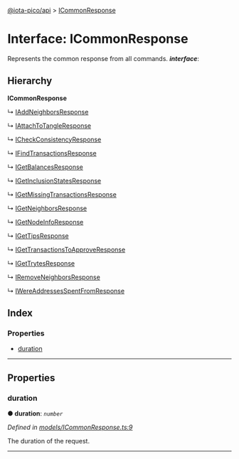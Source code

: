 [@iota-pico/api](../README.md) > [ICommonResponse](../interfaces/icommonresponse.md)

# Interface: ICommonResponse

Represents the common response from all commands.
*__interface__*: 

## Hierarchy

**ICommonResponse**

↳  [IAddNeighborsResponse](iaddneighborsresponse.md)

↳  [IAttachToTangleResponse](iattachtotangleresponse.md)

↳  [ICheckConsistencyResponse](icheckconsistencyresponse.md)

↳  [IFindTransactionsResponse](ifindtransactionsresponse.md)

↳  [IGetBalancesResponse](igetbalancesresponse.md)

↳  [IGetInclusionStatesResponse](igetinclusionstatesresponse.md)

↳  [IGetMissingTransactionsResponse](igetmissingtransactionsresponse.md)

↳  [IGetNeighborsResponse](igetneighborsresponse.md)

↳  [IGetNodeInfoResponse](igetnodeinforesponse.md)

↳  [IGetTipsResponse](igettipsresponse.md)

↳  [IGetTransactionsToApproveResponse](igettransactionstoapproveresponse.md)

↳  [IGetTrytesResponse](igettrytesresponse.md)

↳  [IRemoveNeighborsResponse](iremoveneighborsresponse.md)

↳  [IWereAddressesSpentFromResponse](iwereaddressesspentfromresponse.md)

## Index

### Properties

* [duration](icommonresponse.md#duration)

---

## Properties

<a id="duration"></a>

###  duration

**●  duration**:  *`number`* 

*Defined in [models/ICommonResponse.ts:9](https://github.com/iota-pico/api/blob/98be397/src/models/ICommonResponse.ts#L9)*

The duration of the request.

___

